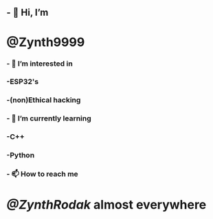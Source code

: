 ## - 👋 Hi, I’m 
#       @Zynth9999
### - 👀 I’m interested in 
###   -**ESP32's** 
###   -**(non)Ethical hacking**
### - 🌱 I’m currently learning 
###   -**C++**
###   -**Python**
### - 📫 How to reach me 
#     ***@ZynthRodak*** almost everywhere

<!---
Zynth9999/Zynth9999 is a ✨ special ✨ repository because its `README.md` (this file) appears on your GitHub profile.         Im too lazy to
You can click the Preview link to take a look at your changes.                                                                  delete this
--->
